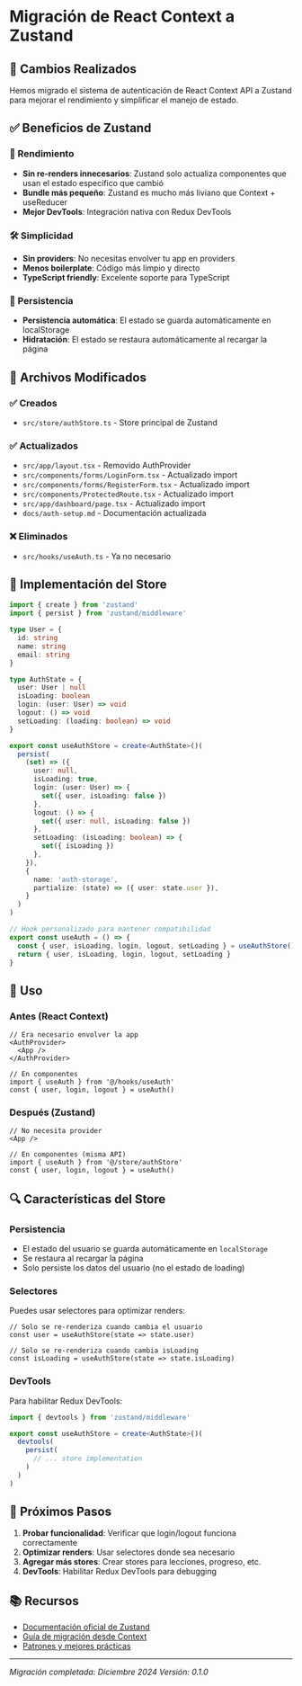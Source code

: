 # Migración de React Context a Zustand

## 🔄 Cambios Realizados

Hemos migrado el sistema de autenticación de React Context API a Zustand para mejorar el rendimiento y simplificar el manejo de estado.

## ✅ Beneficios de Zustand

### 🚀 Rendimiento
- **Sin re-renders innecesarios**: Zustand solo actualiza componentes que usan el estado específico que cambió
- **Bundle más pequeño**: Zustand es mucho más liviano que Context + useReducer
- **Mejor DevTools**: Integración nativa con Redux DevTools

### 🛠️ Simplicidad
- **Sin providers**: No necesitas envolver tu app en providers
- **Menos boilerplate**: Código más limpio y directo
- **TypeScript friendly**: Excelente soporte para TypeScript

### 💾 Persistencia
- **Persistencia automática**: El estado se guarda automáticamente en localStorage
- **Hidratación**: El estado se restaura automáticamente al recargar la página

## 📁 Archivos Modificados

### ✅ Creados
- `src/store/authStore.ts` - Store principal de Zustand

### ✅ Actualizados
- `src/app/layout.tsx` - Removido AuthProvider
- `src/components/forms/LoginForm.tsx` - Actualizado import
- `src/components/forms/RegisterForm.tsx` - Actualizado import
- `src/components/ProtectedRoute.tsx` - Actualizado import
- `src/app/dashboard/page.tsx` - Actualizado import
- `docs/auth-setup.md` - Documentación actualizada

### ❌ Eliminados
- `src/hooks/useAuth.ts` - Ya no necesario

## 🔧 Implementación del Store

```typescript
import { create } from 'zustand'
import { persist } from 'zustand/middleware'

type User = {
  id: string
  name: string
  email: string
}

type AuthState = {
  user: User | null
  isLoading: boolean
  login: (user: User) => void
  logout: () => void
  setLoading: (loading: boolean) => void
}

export const useAuthStore = create<AuthState>()(
  persist(
    (set) => ({
      user: null,
      isLoading: true,
      login: (user: User) => {
        set({ user, isLoading: false })
      },
      logout: () => {
        set({ user: null, isLoading: false })
      },
      setLoading: (isLoading: boolean) => {
        set({ isLoading })
      },
    }),
    {
      name: 'auth-storage',
      partialize: (state) => ({ user: state.user }),
    }
  )
)

// Hook personalizado para mantener compatibilidad
export const useAuth = () => {
  const { user, isLoading, login, logout, setLoading } = useAuthStore()
  return { user, isLoading, login, logout, setLoading }
}
```

## 📖 Uso

### Antes (React Context)
```tsx
// Era necesario envolver la app
<AuthProvider>
  <App />
</AuthProvider>

// En componentes
import { useAuth } from '@/hooks/useAuth'
const { user, login, logout } = useAuth()
```

### Después (Zustand)
```tsx
// No necesita provider
<App />

// En componentes (misma API)
import { useAuth } from '@/store/authStore'
const { user, login, logout } = useAuth()
```

## 🔍 Características del Store

### Persistencia
- El estado del usuario se guarda automáticamente en `localStorage`
- Se restaura al recargar la página
- Solo persiste los datos del usuario (no el estado de loading)

### Selectores
Puedes usar selectores para optimizar renders:

```tsx
// Solo se re-renderiza cuando cambia el usuario
const user = useAuthStore(state => state.user)

// Solo se re-renderiza cuando cambia isLoading
const isLoading = useAuthStore(state => state.isLoading)
```

### DevTools
Para habilitar Redux DevTools:

```typescript
import { devtools } from 'zustand/middleware'

export const useAuthStore = create<AuthState>()(
  devtools(
    persist(
      // ... store implementation
    )
  )
)
```

## 🚀 Próximos Pasos

1. **Probar funcionalidad**: Verificar que login/logout funciona correctamente
2. **Optimizar renders**: Usar selectores donde sea necesario
3. **Agregar más stores**: Crear stores para lecciones, progreso, etc.
4. **DevTools**: Habilitar Redux DevTools para debugging

## 📚 Recursos

- [Documentación oficial de Zustand](https://zustand-demo.pmnd.rs/)
- [Guía de migración desde Context](https://github.com/pmndrs/zustand/wiki/Migrating-to-Zustand)
- [Patrones y mejores prácticas](https://github.com/pmndrs/zustand/wiki/Patterns)

---

*Migración completada: Diciembre 2024*
*Versión: 0.1.0*